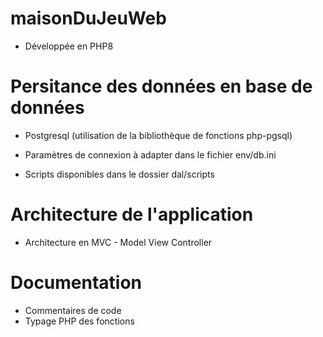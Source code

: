 # maisonDuJeuWeb

- Développée en PHP8

# Persitance des données en base de données

- Postgresql (utilisation de la bibliothèque de fonctions php-pgsql)

- Paramètres de connexion à adapter dans le fichier env/db.ini

- Scripts disponibles dans le dossier dal/scripts

# Architecture de l'application

- Architecture en MVC - Model View Controller 

# Documentation

- Commentaires de code
- Typage PHP des fonctions
